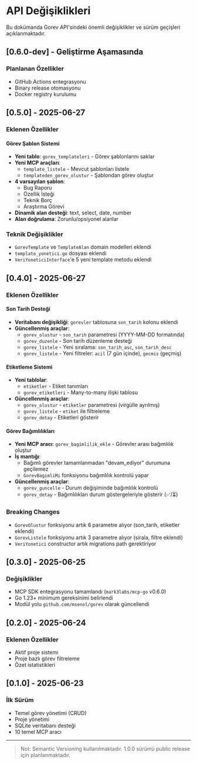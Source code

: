 # API Değişiklikleri

Bu dokümanda Gorev API'sindeki önemli değişiklikler ve sürüm geçişleri açıklanmaktadır.

## [0.6.0-dev] - Geliştirme Aşamasında

### Planlanan Özellikler

- GitHub Actions entegrasyonu
- Binary release otomasyonu
- Docker registry kurulumu

## [0.5.0] - 2025-06-27

### Eklenen Özellikler

#### Görev Şablon Sistemi

- **Yeni tablo**: `gorev_templateleri` - Görev şablonlarını saklar
- **Yeni MCP araçları**:
  - `template_listele` - Mevcut şablonları listele
  - `templateden_gorev_olustur` - Şablondan görev oluştur
- **4 varsayılan şablon**:
  - Bug Raporu
  - Özellik İsteği
  - Teknik Borç
  - Araştırma Görevi
- **Dinamik alan desteği**: text, select, date, number
- **Alan doğrulama**: Zorunlu/opsiyonel alanlar

### Teknik Değişiklikler

- `GorevTemplate` ve `TemplateAlan` domain modelleri eklendi
- `template_yonetici.go` dosyası eklendi
- `VeriYoneticiInterface`'e 5 yeni template metodu eklendi

## [0.4.0] - 2025-06-27

### Eklenen Özellikler

#### Son Tarih Desteği

- **Veritabanı değişikliği**: `gorevler` tablosuna `son_tarih` kolonu eklendi
- **Güncellenmiş araçlar**:
  - `gorev_olustur` - `son_tarih` parametresi (YYYY-MM-DD formatında)
  - `gorev_duzenle` - Son tarih düzenleme desteği
  - `gorev_listele` - Yeni sıralama: `son_tarih_asc`, `son_tarih_desc`
  - `gorev_listele` - Yeni filtreler: `acil` (7 gün içinde), `gecmis` (geçmiş)

#### Etiketleme Sistemi

- **Yeni tablolar**:
  - `etiketler` - Etiket tanımları
  - `gorev_etiketleri` - Many-to-many ilişki tablosu
- **Güncellenmiş araçlar**:
  - `gorev_olustur` - `etiketler` parametresi (virgülle ayrılmış)
  - `gorev_listele` - `etiket` ile filtreleme
  - `gorev_detay` - Etiketleri gösterir

#### Görev Bağımlılıkları

- **Yeni MCP aracı**: `gorev_bagimlilik_ekle` - Görevler arası bağımlılık oluştur
- **İş mantığı**:
  - Bağımlı görevler tamamlanmadan "devam_ediyor" durumuna geçilemez
  - `GorevBagimliMi` fonksiyonu bağımlılık kontrolü yapar
- **Güncellenmiş araçlar**:
  - `gorev_guncelle` - Durum değişiminde bağımlılık kontrolü
  - `gorev_detay` - Bağımlılıkları durum göstergeleriyle gösterir (✅/⏳)

### Breaking Changes

- `GorevOlustur` fonksiyonu artık 6 parametre alıyor (son_tarih, etiketler eklendi)
- `GorevListele` fonksiyonu artık 3 parametre alıyor (sirala, filtre eklendi)
- `VeriYonetici` constructor artık migrations path gerektiriyor

## [0.3.0] - 2025-06-25

### Değişiklikler

- MCP SDK entegrasyonu tamamlandı (`mark3labs/mcp-go` v0.6.0)
- Go 1.23+ minimum gereksinimi belirlendi
- Modül yolu `github.com/msenol/gorev` olarak güncellendi

## [0.2.0] - 2025-06-24

### Eklenen Özellikler

- Aktif proje sistemi
- Proje bazlı görev filtreleme
- Özet istatistikleri

## [0.1.0] - 2025-06-23

### İlk Sürüm

- Temel görev yönetimi (CRUD)
- Proje yönetimi
- SQLite veritabanı desteği
- 10 temel MCP aracı

---

> Not: Semantic Versioning kullanılmaktadır. 1.0.0 sürümü public release için planlanmaktadır.
